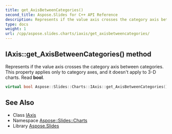 ```yaml
---
title: get_AxisBetweenCategories()
second_title: Aspose.Slides for C++ API Reference
description: Represents if the value axis crosses the category axis between categories. This property applies only to category axes, and it doesn't apply to 3-D charts. Read bool.
type: docs
weight: 1
url: /cpp/aspose.slides.charts/iaxis/get_axisbetweencategories/
---
```

## IAxis::get_AxisBetweenCategories() method


Represents if the value axis crosses the category axis between categories. This property applies only to category axes, and it doesn't apply to 3-D charts. Read **bool**.

```cpp
virtual bool Aspose::Slides::Charts::IAxis::get_AxisBetweenCategories()=0
```

## See Also

* Class [IAxis](./)
* Namespace [Aspose::Slides::Charts](../)
* Library [Aspose.Slides](../../)